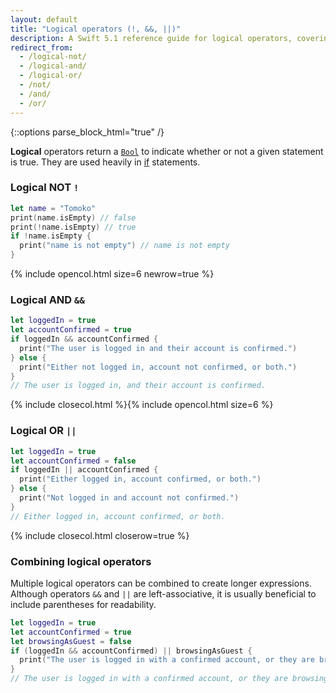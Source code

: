 ```yaml
---
layout: default
title: "Logical operators (!, &&, ||)"
description: A Swift 5.1 reference guide for logical operators, covering logical NOT (!),n logical AND (&&), logical OR (||), and examples combining logical operators.
redirect_from:
  - /logical-not/
  - /logical-and/
  - /logical-or/
  - /not/
  - /and/
  - /or/
---
```

{::options parse_block_html="true" /}

**Logical** operators return a [`Bool`](/bool) to indicate whether or not a given statement is true. They are used heavily in [if](/if) statements.

### Logical NOT `!`

```swift
let name = "Tomoko"
print(name.isEmpty) // false
print(!name.isEmpty) // true
if !name.isEmpty { 
  print("name is not empty") // name is not empty
}
```

{% include opencol.html size=6 newrow=true %}

### Logical AND `&&`

```swift
let loggedIn = true
let accountConfirmed = true
if loggedIn && accountConfirmed {
  print("The user is logged in and their account is confirmed.")
} else {
  print("Either not logged in, account not confirmed, or both.")
}
// The user is logged in, and their account is confirmed.
```

{% include closecol.html %}{% include opencol.html size=6 %}

### Logical OR `||`

```swift
let loggedIn = true
let accountConfirmed = false
if loggedIn || accountConfirmed {
  print("Either logged in, account confirmed, or both.")
} else {
  print("Not logged in and account not confirmed.")
}
// Either logged in, account confirmed, or both.
```

{% include closecol.html closerow=true %}

### Combining logical operators

Multiple logical operators can be combined to create longer expressions. Although operators `&&` and `||` are left-associative, it is usually beneficial to include parentheses for readability.

```swift
let loggedIn = true
let accountConfirmed = true
let browsingAsGuest = false
if (loggedIn && accountConfirmed) || browsingAsGuest {
  print("The user is logged in with a confirmed account, or they are browsing as guest.")
}
// The user is logged in with a confirmed account, or they are browsing as guest.
```

